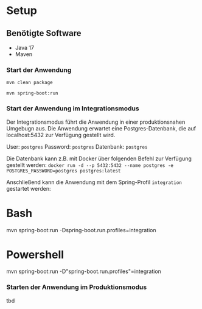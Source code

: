 # Setup

## Benötigte Software

 - Java 17
 - Maven

### Start der Anwendung

`mvn clean package`

`mvn spring-boot:run`

### Start der Anwendung im Integrationsmodus

Der Integrationsmodus führt die Anwendung in einer produktionsnahen Umgebugn aus.
Die Anwendung erwartet eine Postgres-Datenbank, die auf localhost:5432 zur Verfügung gestellt wird.

User: `postgres`
Password: `postgres`
Datenbank: `postgres`

Die Datenbank kann z.B. mit Docker über folgenden Befehl zur Verfügung gestellt werden:
`docker run -d --p 5432:5432 --name postgres -e POSTGRES_PASSWORD=postgres postgres:latest`

Anschließend kann die Anwendung mit dem Spring-Profil `integration` gestartet werden:

# Bash
mvn spring-boot:run -Dspring-boot.run.profiles=integration

# Powershell
mvn spring-boot:run -D"spring-boot.run.profiles"=integration

### Starten der Anwendung im Produktionsmodus
tbd
